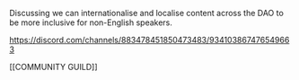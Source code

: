 Discussing we can internationalise and localise content across the DAO to be more inclusive for non-English speakers.

https://discord.com/channels/883478451850473483/934103867476549663

[[COMMUNITY GUILD]]